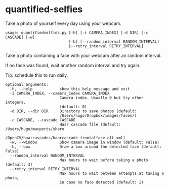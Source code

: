 quantified-selfies
==================

Take a photo of yourself every day using your webcam.

```
usage: quantifiedselfies.py [-h] [-i CAMERA_INDEX] [-d DIR] [-c CASCADE] [-w]
                            [-b] [--random_interval RANDOM_INTERVAL]
                            [--retry_interval RETRY_INTERVAL]
```

Take a photo containing a face with your webcam after an random interval.

If no face was found, wait another random interval and try again.

Tip: schedule this to run daily.

```
optional arguments:
  -h, --help            show this help message and exit
  -i CAMERA_INDEX, --camera_index CAMERA_INDEX
                        Camera index. Usually 0 but try other integers.
                        (default: 0)
  -d DIR, --dir DIR     Directory to save photos (default:
                        /Users/hugo/Dropbox/images/faces/)
  -c CASCADE, --cascade CASCADE
                        Haar cascade file (default: /Users/hugo/macports/share
                        /OpenCV/haarcascades/haarcascade_frontalface_alt.xml)
  -w, --window          Show camera image in window (default: False)
  -b, --box             Draw a box around the detected face (default: False)
  --random_interval RANDOM_INTERVAL
                        Max hours to wait before taking a photo (default: 3)
  --retry_interval RETRY_INTERVAL
                        Max hours to wait between attempts at taking a photo,
                        in case no face detected (default: 1)
```
